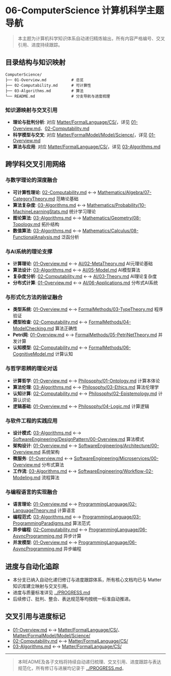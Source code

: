 # 06-ComputerScience 计算机科学主题导航

> 本主题为计算机科学知识体系自动递归精炼输出，所有内容严格编号、交叉引用、进度持续跟踪。

## 目录结构与知识映射

```tree
ComputerScience/
├── 01-Overview.md           # 总览
├── 02-Computability.md      # 可计算性
├── 03-Algorithms.md         # 算法
└── README.md                # 分支导航与进度梳理
```

### 知识源映射与交叉引用

- **理论与批判分析**: 对应 [Matter/FormalLanguage/CS/](../../Matter/FormalLanguage/CS/)，详见 [01-Overview.md](01-Overview.md)、[02-Computability.md](02-Computability.md)
- **科学模型与交叉**: 对应 [Matter/FormalModel/Model/Science/](../../Matter/FormalModel/Model/Science/)，详见 [01-Overview.md](01-Overview.md)
- **算法与应用**: 对应 [Matter/FormalLanguage/CS/](../../Matter/FormalLanguage/CS/)，详见 [03-Algorithms.md](03-Algorithms.md)

## 跨学科交叉引用网络

### 与数学理论的深度融合

- **可计算性理论**: [02-Computability.md](02-Computability.md) ←→ [Mathematics/Algebra/07-CategoryTheory.md](../Mathematics/Algebra/07-CategoryTheory.md) 范畴论基础
- **算法复杂度**: [03-Algorithms.md](03-Algorithms.md) ←→ [Mathematics/Probability/10-MachineLearningStats.md](../Mathematics/Probability/10-MachineLearningStats.md) 统计学习理论
- **图论算法**: [03-Algorithms.md](03-Algorithms.md) ←→ [Mathematics/Geometry/08-Topology.md](../Mathematics/Geometry/08-Topology.md) 拓扑结构
- **数值算法**: [03-Algorithms.md](03-Algorithms.md) ←→ [Mathematics/Calculus/08-FunctionalAnalysis.md](../Mathematics/Calculus/08-FunctionalAnalysis.md) 泛函分析

### 与AI系统的理论支撑

- **计算理论**: [01-Overview.md](01-Overview.md) ←→ [AI/02-MetaTheory.md](../AI/02-MetaTheory.md) AI元理论基础
- **算法设计**: [03-Algorithms.md](03-Algorithms.md) ←→ [AI/05-Model.md](../AI/05-Model.md) AI模型算法
- **复杂度分析**: [02-Computability.md](02-Computability.md) ←→ [AI/03-Theory.md](../AI/03-Theory.md) AI理论复杂度
- **分布式计算**: [01-Overview.md](01-Overview.md) ←→ [AI/06-Applications.md](../AI/06-Applications.md) 分布式AI系统

### 与形式化方法的验证融合

- **类型系统**: [01-Overview.md](01-Overview.md) ←→ [FormalMethods/03-TypeTheory.md](../FormalMethods/03-TypeTheory.md) 程序验证
- **模型检查**: [02-Computability.md](02-Computability.md) ←→ [FormalMethods/04-ModelChecking.md](../FormalMethods/04-ModelChecking.md) 算法正确性
- **Petri网**: [01-Overview.md](01-Overview.md) ←→ [FormalMethods/05-PetriNetTheory.md](../FormalMethods/05-PetriNetTheory.md) 并发计算
- **认知模型**: [02-Computability.md](02-Computability.md) ←→ [FormalMethods/06-CognitiveModel.md](../FormalMethods/06-CognitiveModel.md) 计算认知

### 与哲学思辨的理论对话

- **计算哲学**: [01-Overview.md](01-Overview.md) ←→ [Philosophy/01-Ontology.md](../Philosophy/01-Ontology.md) 计算本体论
- **算法伦理**: [03-Algorithms.md](03-Algorithms.md) ←→ [Philosophy/03-Ethics.md](../Philosophy/03-Ethics.md) 算法伦理学
- **认知计算**: [02-Computability.md](02-Computability.md) ←→ [Philosophy/02-Epistemology.md](../Philosophy/02-Epistemology.md) 计算认识论
- **逻辑基础**: [01-Overview.md](01-Overview.md) ←→ [Philosophy/04-Logic.md](../Philosophy/04-Logic.md) 计算逻辑

### 与软件工程的实践应用

- **设计模式**: [03-Algorithms.md](03-Algorithms.md) ←→ [SoftwareEngineering/DesignPattern/00-Overview.md](../SoftwareEngineering/DesignPattern/00-Overview.md) 算法模式
- **架构设计**: [01-Overview.md](01-Overview.md) ←→ [SoftwareEngineering/Architecture/00-Overview.md](../SoftwareEngineering/Architecture/00-Overview.md) 系统架构
- **微服务**: [01-Overview.md](01-Overview.md) ←→ [SoftwareEngineering/Microservices/00-Overview.md](../SoftwareEngineering/Microservices/00-Overview.md) 分布式算法
- **工作流**: [03-Algorithms.md](03-Algorithms.md) ←→ [SoftwareEngineering/Workflow-02-Modeling.md](../SoftwareEngineering/Workflow-02-Modeling.md) 流程算法

### 与编程语言的实现融合

- **语言理论**: [01-Overview.md](01-Overview.md) ←→ [ProgrammingLanguage/02-LanguageTheory.md](../ProgrammingLanguage/02-LanguageTheory.md) 计算语言
- **编程范式**: [03-Algorithms.md](03-Algorithms.md) ←→ [ProgrammingLanguage/03-ProgrammingParadigms.md](../ProgrammingLanguage/03-ProgrammingParadigms.md) 算法范式
- **异步编程**: [02-Computability.md](02-Computability.md) ←→ [ProgrammingLanguage/06-AsyncProgramming.md](../ProgrammingLanguage/06-AsyncProgramming.md) 异步计算
- **并发模型**: [01-Overview.md](01-Overview.md) ←→ [ProgrammingLanguage/06-AsyncProgramming.md](../ProgrammingLanguage/06-AsyncProgramming.md) 异步编程

## 进度与自动化追踪

- 本分支已纳入自动化递归修订与进度跟踪体系，所有核心文档均已与 Matter 知识库建立映射与交叉引用。
- 进度与质量标准详见 [../PROGRESS.md](../PROGRESS.md)
- 后续修订、批判、整合、表达规范等均按统一标准自动推进。

## 交叉引用与进度标记

- [01-Overview.md](01-Overview.md) ←→ [Matter/FormalLanguage/CS/](../../Matter/FormalLanguage/CS/)、[Matter/FormalModel/Model/Science/](../../Matter/FormalModel/Model/Science/)
- [02-Computability.md](02-Computability.md) ←→ [Matter/FormalLanguage/CS/](../../Matter/FormalLanguage/CS/)
- [03-Algorithms.md](03-Algorithms.md) ←→ [Matter/FormalLanguage/CS/](../../Matter/FormalLanguage/CS/)

---

> 本README及各子文档将持续自动递归梳理、交叉引用、进度跟踪与表达规范化，所有修订与进展均记录于 [../PROGRESS.md](../PROGRESS.md)。
